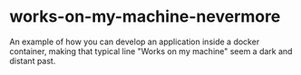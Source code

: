 # works-on-my-machine-nevermore
An example of how you can develop an application inside a docker container, making that typical line "Works on my machine" seem a dark and distant past.
